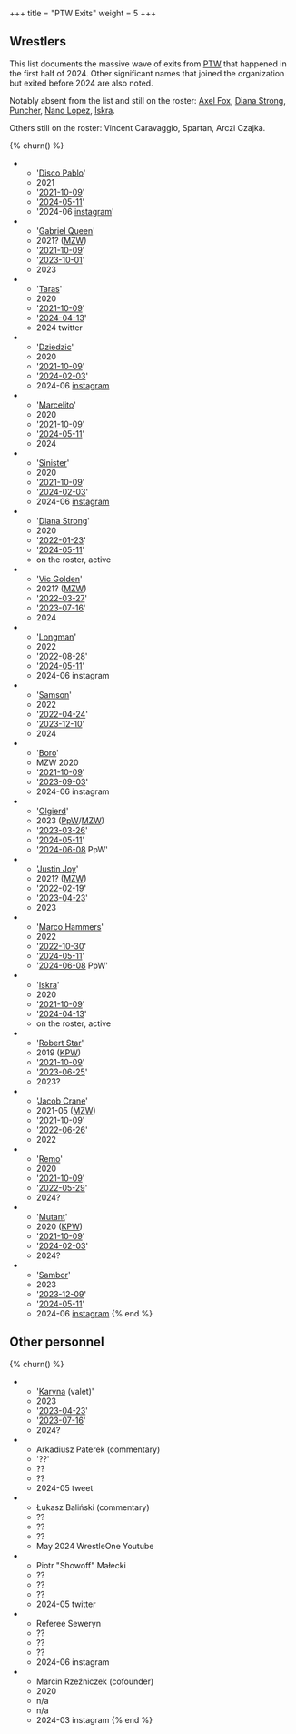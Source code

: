 +++
title = "PTW Exits"
weight = 5
+++

## Wrestlers

This list documents the massive wave of exits from [PTW](@/o/ptw.md) that happened in the first half of 2024. Other significant names that joined the organization but exited before 2024 are also noted.

Notably absent from the list and still on the roster:
[Axel Fox](@/w/axel-fox.md),
[Diana Strong](@/w/diana-strong.md),
[Puncher](@/w/puncher.md),
[Nano Lopez](@/w/nano-lopez.md),
[Iskra](@/w/iskra.md).

Others still on the roster: Vincent Caravaggio, Spartan, Arczi Czajka.

{% churn() %}
- - '[Disco Pablo](@/w/disco-pablo.md)'
  - 2021
  - '[2021-10-09](@/e/ptw/2021-10-09-ptw-1-revolucja.md)'
  - '[2024-05-11](@/e/ptw/2024-05-11-ptw-6.md)'
  - '2024-06 [instagram](https://www.instagram.com/p/C8ALDNIszF8)'
- - '[Gabriel Queen](@/w/gabriel-queen.md)'
  - 2021? ([MZW](@/o/mzw.md))
  - '[2021-10-09](@/e/ptw/2021-10-09-ptw-1-revolucja.md)'
  - '[2023-10-01](@/e/ptw/2023-10-01-ptw-underground-18.md)'
  - 2023
- - '[Taras](@/w/taras.md)'
  - 2020
  - '[2021-10-09](@/e/ptw/2021-10-09-ptw-1-revolucja.md)'
  - '[2024-04-13](@/e/ptw/2024-04-13-ptw-underground-21.md)'
  - 2024 twitter
- - '[Dziedzic](@/w/dziedzic.md)'
  - 2020
  - '[2021-10-09](@/e/ptw/2021-10-09-ptw-1-revolucja.md)'
  - '[2024-02-03](@/e/ptw/2024-02-03-ptw-5-gold-rush.md)'
  - 2024-06 [instagram](https://www.instagram.com/p/C7wHOhVsR4G/)
- - '[Marcelito](@/w/marcelito.md)'
  - 2020
  - '[2021-10-09](@/e/ptw/2021-10-09-ptw-1-revolucja.md)'
  - '[2024-05-11](@/e/ptw/2024-05-11-ptw-6.md)'
  - 2024
- - '[Sinister](@/w/sinister.md)'
  - 2020
  - '[2021-10-09](@/e/ptw/2021-10-09-ptw-1-revolucja.md)'
  - '[2024-02-03](@/e/ptw/2024-02-03-ptw-5-gold-rush.md)'
  - 2024-06 [instagram](https://www.instagram.com/p/C71nSpIs-df6UPpM3a-caIu94g33KpnloNaaCY0/)
- - '[Diana Strong](@/w/diana-strong.md)'
  - 2020
  - '[2022-01-23](@/e/ptw/2022-01-23-ptw-underground-2.md)'
  - '[2024-05-11](@/e/ptw/2024-05-11-ptw-6.md)'
  - on the roster, active
- - '[Vic Golden](@/w/vic-golden.md)'
  - 2021? ([MZW](@/o/mzw.md))
  - '[2022-03-27](@/e/ptw/2022-03-27-ptw-underground-3.md)'
  - '[2023-07-16](@/e/ptw/2023-07-16-ptw-x-ryucon.md)'
  - 2024
- - '[Longman](@/w/wiktor-longman.md)'
  - 2022
  - '[2022-08-28](@/e/ptw/2022-08-28-ptw-underground-7.md)'
  - '[2024-05-11](@/e/ptw/2024-05-11-ptw-6.md)'
  - 2024-06 instagram
- - '[Samson](@/w/samson.md)'
  - 2022
  - '[2022-04-24](@/e/ptw/2022-04-24-ptw-underground-4.md)'
  - '[2023-12-10](@/e/ptw/2023-12-10-ptw-underground-20.md)'
  - 2024
- - '[Boro](@/w/boro.md)'
  - MZW 2020
  - '[2021-10-09](@/e/ptw/2021-10-09-ptw-1-revolucja.md)'
  - '[2023-09-03](@/e/ptw/2023-09-03-ptw-underground-17.md)'
  - 2024-06 instagram
- - '[Olgierd](@/w/olgierd.md)'
  - 2023 ([PpW](@/o/ppw.md)/[MZW](@/o/mzw.md))
  - '[2023-03-26](@/e/ptw/2023-03-26-ptw-underground-13.md)'
  - '[2024-05-11](@/e/ptw/2024-05-11-ptw-6.md)'
  - '[2024-06-08](@/e/ppw/2024-06-08-ppw-ledwo-legalne-4.md) PpW'
- - '[Justin Joy](@/w/justin-joy.md)'
  - 2021? ([MZW](@/o/mzw.md))
  - '[2022-02-19](@/e/ptw/2022-02-19-ptw-2-blackout.md)'
  - '[2023-04-23](@/e/ptw/2023-04-23-ptw-underground-14.md)'
  - 2023
- - '[Marco Hammers](@/w/marco-hammers.md)'
  - 2022
  - '[2022-10-30](@/e/ptw/2022-10-30-ptw-underground-9.md)'
  - '[2024-05-11](@/e/ptw/2024-05-11-ptw-6.md)'
  - '[2024-06-08](@/e/ppw/2024-06-08-ppw-ledwo-legalne-4.md) PpW'
- - '[Iskra](@/w/iskra.md)'
  - 2020
  - '[2021-10-09](@/e/ptw/2021-10-09-ptw-1-revolucja.md)'
  - '[2024-04-13](@/e/ptw/2024-04-13-ptw-underground-21.md)'
  - on the roster, active
- - '[Robert Star](@/w/robert-star.md)'
  - 2019 ([KPW](@/o/kpw.md))
  - '[2021-10-09](@/e/ptw/2021-10-09-ptw-1-revolucja.md)'
  - '[2023-06-25](@/e/ptw/2023-06-25-ptw-4-mystery.md)'
  - 2023?
- - '[Jacob Crane](@/w/jacob-crane.md)'
  - 2021-05 ([MZW](@/o/mzw.md))
  - '[2021-10-09](@/e/ptw/2021-10-09-ptw-1-revolucja.md)'
  - '[2022-06-26](@/e/ptw/2022-06-26-ptw-underground-6.md)'
  - 2022
- - '[Remo](@/w/remo.md)'
  - 2020
  - '[2021-10-09](@/e/ptw/2021-10-09-ptw-1-revolucja.md)'
  - '[2022-05-29](@/e/ptw/2022-05-29-ptw-underground-5.md)'
  - 2024?
- - '[Mutant](@/w/_index.md#M)'
  - 2020 ([KPW](@/o/kpw.md))
  - '[2021-10-09](@/e/ptw/2021-10-09-ptw-1-revolucja.md)'
  - '[2024-02-03](@/e/ptw/2024-02-03-ptw-5-gold-rush.md)'
  - 2024?
- - '[Sambor](@/w/sambor.md)'
  - 2023
  - '[2023-12-09](@/e/ptw/2023-12-09-ptw-underground-19.md)'
  - '[2024-05-11](@/e/ptw/2024-05-11-ptw-6.md)'
  - 2024-06 [instagram](https://www.instagram.com/p/C7_u3gIsgSO/)
{% end %}

## Other personnel
{% churn() %}
- - '[Karyna](@/w/_index.md#K) (valet)'
  - 2023
  - '[2023-04-23](@/e/ptw/2023-04-23-ptw-underground-14.md)'
  - '[2023-07-16](@/e/ptw/2023-07-16-ptw-x-ryucon.md)'
  - 2024?
- - Arkadiusz Paterek (commentary)
  - '??'
  - ??
  - ??
  - 2024-05 tweet
- - Łukasz Baliński (commentary)
  - ??
  - ??
  - ??
  - May 2024 WrestleOne Youtube
- - Piotr "Showoff" Małecki
  - ??
  - ??
  - ??
  - 2024-05 twitter
- - Referee Seweryn
  - ??
  - ??
  - ??
  - 2024-06 instagram
- - Marcin Rzeźniczek (cofounder)
  - 2020
  - n/a
  - n/a
  - 2024-03 instagram
{% end %}

<link rel="stylesheet" href="/tables.css"/>
